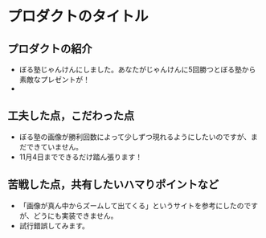 # プロダクトのタイトル

## プロダクトの紹介

- ぼる塾じゃんけんにしました。あなたがじゃんけんに5回勝つとぼる塾から素敵なプレゼントが！
- 

## 工夫した点，こだわった点

- ぼる塾の画像が勝利回数によって少しずつ現れるようにしたいのですが、まだできていません。
- 11月4日までできるだけ踏ん張ります！

## 苦戦した点，共有したいハマりポイントなど

- 「画像が真ん中からズームして出てくる」というサイトを参考にしたのですが、どうにも実装できません。
- 試行錯誤してみます。